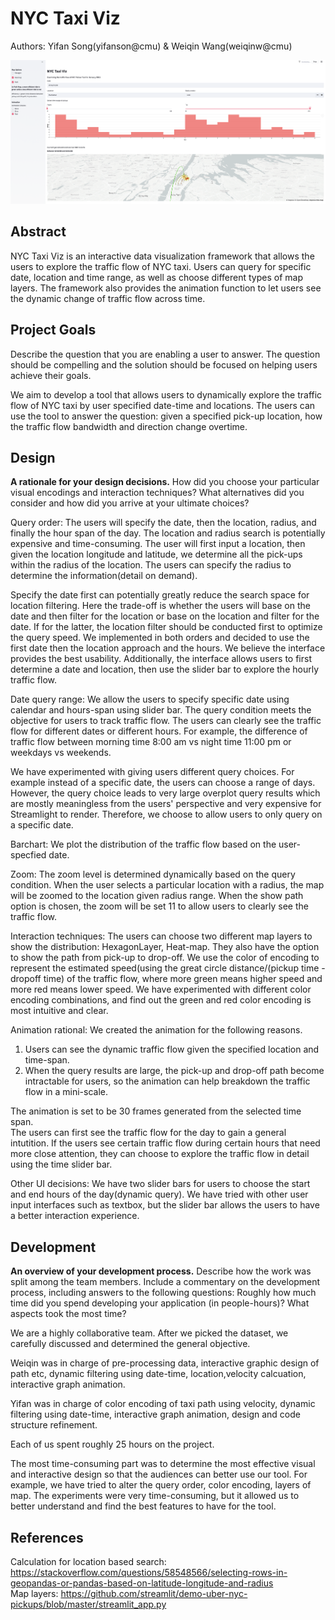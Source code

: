 # NYC Taxi Viz 
Authors: 
Yifan Song(yifanson@cmu) & Weiqin Wang(weiqinw@cmu)

![A screenshot of your application. Could be a GIF.](sc_taxi.png)

## Abstract

NYC Taxi Viz is an interactive data visualization framework that allows the users to explore the traffic flow of NYC taxi. Users can query for specific date, location and time range, as well as choose different types of map layers. The framework also provides the animation function to let users see the dynamic change of traffic flow across time.

## Project Goals

Describe the question that you are enabling a user to answer. The question should be compelling and the solution should be focused on helping users achieve their goals. 

We aim to develop a tool that allows users to dynamically explore the traffic flow of NYC taxi by user specified date-time and locations.  The users can use the tool to answer the  question: given a specified pick-up location, how the traffic flow bandwidth and direction change overtime. 

## Design

**A rationale for your design decisions.** How did you choose your particular visual encodings and interaction techniques? What alternatives did you consider and how did you arrive at your ultimate choices?

Query order:
The users will specify the date, then the location, radius, and finally the hour span of the day. 
The location and radius search is potentially expensive and time-consuming. The user will first input a location, then given the location longitude and latitude, we determine all the pick-ups within the radius of the location.  The users can specify the radius to determine the information(detail on demand). 

Specify the date first can potentially greatly reduce the search space for location filtering. Here the trade-off is whether the users will base on the date and then filter for the location or base on the location and filter for the date.  If for the latter,  the location filter should be conducted first to optimize the query speed.  We implemented in both orders and decided to use the first date then the location approach and the hours. We believe the interface provides the best usability. Additionally, the interface allows users to first determine a date and location,  then use the slider bar to explore the hourly traffic flow. 

Date query range:
We allow the users to specify specific date using calendar and hours-span using slider bar. The query condition meets the objective for users to track traffic flow. The users can clearly see the traffic flow for different dates or different hours. For example, the difference of traffic flow between morning time 8:00 am vs night time 11:00 pm or weekdays vs weekends. 

We have experimented with giving users different query choices. For example instead of a specific date, the users can choose a range of days. However, the query choice leads to very large overplot query results which are mostly meaningless from the users' perspective and very expensive for Streamlight to render.  Therefore, we choose to allow users to only query on a specific date. 

Barchart: 
We plot the distribution of the traffic flow based on the user-specfied date. 

Zoom: 
The zoom level is determined dynamically based on the query condition. When the user selects a particular location with a radius, the map will be zoomed to the location given radius range. When the show path option is chosen, the zoom will be set 11 to allow users to clearly see the traffic flow.


Interaction techniques: 
The users can choose two different map layers to show the distribution: HexagonLayer, Heat-map. They also have the option to show the path from pick-up to drop-off. 
We use the color of encoding to represent the estimated speed(using the great circle distance/(pickup time - dropoff time) of the traffic flow, where more green means higher speed and more red means lower speed.  We have experimented with different color encoding combinations, and find out the green and red color encoding is most intuitive and clear. 

Animation rational:
We created the animation for the following reasons. 
1. Users can see the dynamic traffic flow given the specified location and time-span.
2. When the query results are large, the pick-up and drop-off path become intractable for users, so the animation can help breakdown the traffic flow in a mini-scale. 

The animation is set to be 30 frames generated from the selected time span.  
The users can first see the traffic flow for the day to gain a general intutition. If the users see certain traffic flow during certain hours that need more close attention, they can choose to explore the traffic flow in detail using the time slider bar. 

Other UI decisions:
We have two slider bars for users to choose the start and end hours of the day(dynamic query). We have tried with other user input interfaces such as textbox, but the slider bar allows the users to have a better interaction experience.

## Development

**An overview of your development process.** Describe how the work was split among the team members. Include a commentary on the development process, including answers to the following questions: Roughly how much time did you spend developing your application (in people-hours)? What aspects took the most time?

We are a highly collaborative team. After we picked the dataset, we carefully  discussed  and determined the general objective.

Weiqin was in charge of pre-processing data, interactive graphic design of path etc, dynamic filtering using date-time, location,velocity calcuation, interactive graph animation. 

Yifan was in charge of color encoding of taxi path using velocity, dynamic filtering using date-time,  interactive graph animation, design and code structure refinement. 

Each of us spent roughly 25 hours on the project. 

The most time-consuming part was to determine the most effective visual and interactive design so that the audiences can better use our tool.  For example, we have tried to alter the query order, color encoding, layers of map. The experiments were very time-consuming, but it allowed us to better understand and find the best features to have for the tool.

## References

Calculation for location based search: https://stackoverflow.com/questions/58548566/selecting-rows-in-geopandas-or-pandas-based-on-latitude-longitude-and-radius  <br />
Map layers: https://github.com/streamlit/demo-uber-nyc-pickups/blob/master/streamlit_app.py


